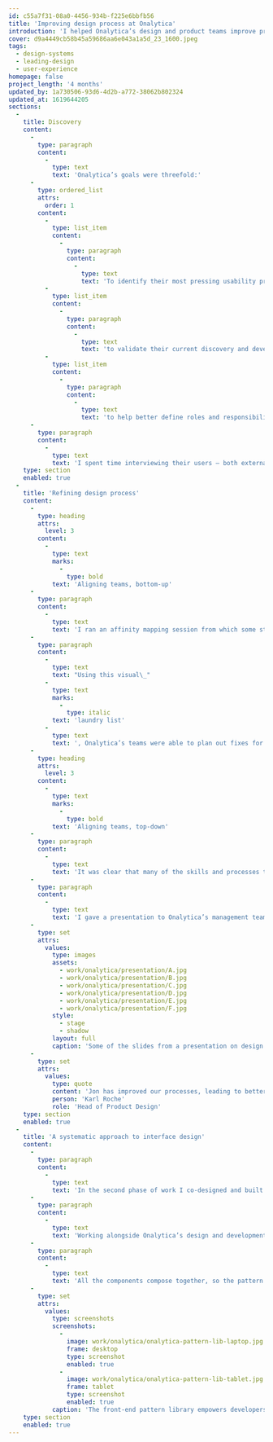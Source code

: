 ```yaml
---
id: c55a7f31-08a0-4456-934b-f225e6bbfb56
title: 'Improving design process at Onalytica'
introduction: 'I helped Onalytica’s design and product teams improve processes and kick-start a standardised approach to interface design.'
cover: d9a4449cb58b45a59686aa6e043a1a5d_23_1600.jpeg
tags:
  - design-systems
  - leading-design
  - user-experience
homepage: false
project_length: '4 months'
updated_by: 1a730506-93d6-4d2b-a772-38062b802324
updated_at: 1619644205
sections:
  -
    title: Discovery
    content:
      -
        type: paragraph
        content:
          -
            type: text
            text: 'Onalytica’s goals were threefold:'
      -
        type: ordered_list
        attrs:
          order: 1
        content:
          -
            type: list_item
            content:
              -
                type: paragraph
                content:
                  -
                    type: text
                    text: 'To identify their most pressing usability problems;'
          -
            type: list_item
            content:
              -
                type: paragraph
                content:
                  -
                    type: text
                    text: 'to validate their current discovery and development process;'
          -
            type: list_item
            content:
              -
                type: paragraph
                content:
                  -
                    type: text
                    text: 'to help better define roles and responsibilities within the product and design team.'
      -
        type: paragraph
        content:
          -
            type: text
            text: 'I spent time interviewing their users — both external clients and internal “power” users. I also conducted one-to-one sessions with designers, product managers and developers.'
    type: section
    enabled: true
  -
    title: 'Refining design process'
    content:
      -
        type: heading
        attrs:
          level: 3
        content:
          -
            type: text
            marks:
              -
                type: bold
            text: 'Aligning teams, bottom-up'
      -
        type: paragraph
        content:
          -
            type: text
            text: 'I ran an affinity mapping session from which some strong themes emerged. I was then able to put together a full application review — this detailed the issues which were having the most significant impact on users.'
      -
        type: paragraph
        content:
          -
            type: text
            text: "Using this visual\_"
          -
            type: text
            marks:
              -
                type: italic
            text: 'laundry list'
          -
            type: text
            text: ', Onalytica’s teams were able to plan out fixes for specific UX problems. Moreover, presenting findings in this way further raised awareness of users and their needs.'
      -
        type: heading
        attrs:
          level: 3
        content:
          -
            type: text
            marks:
              -
                type: bold
            text: 'Aligning teams, top-down'
      -
        type: paragraph
        content:
          -
            type: text
            text: 'It was clear that many of the skills and processes they needed to improve the overall usability of their products were already in place. However, there wasn’t a single unified vision of how teams should work together from the top.'
      -
        type: paragraph
        content:
          -
            type: text
            text: 'I gave a presentation to Onalytica’s management team in which I outlined a framework process and a set of clearly defined roles they needed to make this process work.'
      -
        type: set
        attrs:
          values:
            type: images
            assets:
              - work/onalytica/presentation/A.jpg
              - work/onalytica/presentation/B.jpg
              - work/onalytica/presentation/C.jpg
              - work/onalytica/presentation/D.jpg
              - work/onalytica/presentation/E.jpg
              - work/onalytica/presentation/F.jpg
            style:
              - stage
              - shadow
            layout: full
            caption: 'Some of the slides from a presentation on design process I gave to Onalytica’s leadership team.'
      -
        type: set
        attrs:
          values:
            type: quote
            content: 'Jon has improved our processes, leading to better integration of design into the business. Through his time with us, Jon raised the visibility of design across the company, making it easier to engage with stakeholders.'
            person: 'Karl Roche'
            role: 'Head of Product Design'
    type: section
    enabled: true
  -
    title: 'A systematic approach to interface design'
    content:
      -
        type: paragraph
        content:
          -
            type: text
            text: 'In the second phase of work I co-designed and built a pattern library.'
      -
        type: paragraph
        content:
          -
            type: text
            text: 'Working alongside Onalytica’s design and development teams, I created a custom build of Bootstrap, on top of which I built a pattern library interface. This enabled both designers and developers to pick and use components easily.'
      -
        type: paragraph
        content:
          -
            type: text
            text: 'All the components compose together, so the pattern library can also be used for rapid prototyping and user testing.'
      -
        type: set
        attrs:
          values:
            type: screenshots
            screenshots:
              -
                image: work/onalytica/onalytica-pattern-lib-laptop.jpg
                frame: desktop
                type: screenshot
                enabled: true
              -
                image: work/onalytica/onalytica-pattern-lib-tablet.jpg
                frame: tablet
                type: screenshot
                enabled: true
            caption: 'The front-end pattern library empowers developers to create consistent UI — and enables rapid prototyping for testing with real users.'
    type: section
    enabled: true
---
```

